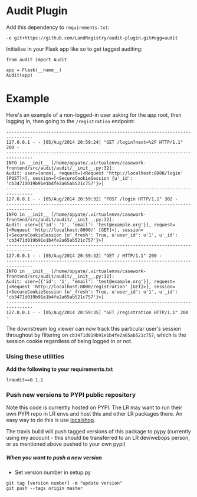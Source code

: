 # Audit Plugin

Add this dependency to ```requirements.txt```:

    -e git+https://github.com/LandRegistry/audit-plugin.git#egg=audit

Initialise in your Flask app like so to get tagged auditing:

    from audit import Audit

    app = Flask(__name__)
    Audit(app)

# Example

Here's an example of a non-logged-in user asking for the app root, then logging in, then going to the ```/registration``` endpoint:

    --------------------------------------------------------------------------------
    127.0.0.1 - - [05/Aug/2014 20:59:24] "GET /login?next=%2F HTTP/1.1" 200 -
    --------------------------------------------------------------------------------
    INFO in __init__ [/home/opyate/.virtualenvs/casework-frontend/src/audit/audit/__init__.py:32]:
    Audit: user=[anon], request=[<Request 'http://localhost:8000/login' [POST]>], session=[<SecureCookieSession {u'_id': 'cb3471d019b91e1b4fe2a65ab521c757'}>]
    --------------------------------------------------------------------------------
    127.0.0.1 - - [05/Aug/2014 20:59:32] "POST /login HTTP/1.1" 302 -
    --------------------------------------------------------------------------------
    INFO in __init__ [/home/opyate/.virtualenvs/casework-frontend/src/audit/audit/__init__.py:32]:
    Audit: user=[{'id': '1', 'email': 'test@example.org'}], request=[<Request 'http://localhost:8000/' [GET]>], session=[<SecureCookieSession {u'_fresh': True, u'user_id': u'1', u'_id': 'cb3471d019b91e1b4fe2a65ab521c757'}>]
    --------------------------------------------------------------------------------
    127.0.0.1 - - [05/Aug/2014 20:59:32] "GET / HTTP/1.1" 200 -
    --------------------------------------------------------------------------------
    INFO in __init__ [/home/opyate/.virtualenvs/casework-frontend/src/audit/audit/__init__.py:32]:
    Audit: user=[{'id': '1', 'email': 'test@example.org'}], request=[<Request 'http://localhost:8000/registration' [GET]>], session=[<SecureCookieSession {u'_fresh': True, u'user_id': u'1', u'_id': 'cb3471d019b91e1b4fe2a65ab521c757'}>]
    --------------------------------------------------------------------------------
    127.0.0.1 - - [05/Aug/2014 20:59:35] "GET /registration HTTP/1.1" 200 -


The downstream log viewer can now track this particular user's session throughout by filtering on ```cb3471d019b91e1b4fe2a65ab521c757```, which is the session cookie regardless of being logged in or not.

### Using these utilities

**Add the following to your requirements.txt**

```
lraudit==0.1.1
```

### Push new versions to PYPI public repository

Note this code is currently hosted on PYPI. The LR may want to run their own PYPI repo in LR envs and host this and other LR packages there. An easy way to do this is use [localshop](https://github.com/mvantellingen/localshop).

The travis build will push tagged versions of this package to pypy (currently using my account - this should be transferred to an LR dev/webops person, or as mentioned above pushed to your own pypi)

##### When you want to push a new version

* Set version number in setup.py
```
git tag [version number] -m "update version"
git push --tags origin master
```

